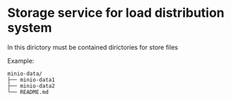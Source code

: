 # Storage service for load distribution system

In this dirictory must be contained dirictories for store files

Example:
```text
minio-data/
├── minio-data1
├── minio-data2
└── README.md
```